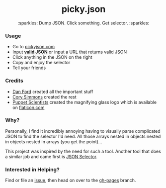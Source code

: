 <h1 align="center">picky.json</h1>

<p align="center">
  :sparkles: Dump JSON. Click something. Get selector. :sparkles:
</p>

### Usage
- Go to [pickyjson.com](http://pickyjson.com)
- Input **[valid JSON](http://jsonlint.com/)** or input a URL that returns valid JSON
- Click anything in the JSON on the right
- Copy and enjoy the selector
- Tell your friends

### Credits
- [Dan Ford](https://github.com/danjford) created all the important stuff
- [Cory Simmons](https://github.com/corysimmons) created the rest
- [Puppet Scientists](http://puppetscientists.com/) created the magnifying glass logo which is available on [flaticon.com](http://www.flaticon.com/)

### Why?
Personally, I find it incredibly annoying having to visually parse complicated
JSON to find the selector I'd need. All those arrays nested in objects nested
in objects nested in arrays (you get the point)...

This project was inspired by the need for such a tool.
Another tool that does a similar job and came first is [JSON Selector](http://jsonselector.com).

### Interested in Helping?
Find or file an [issue](https://github.com/corysimmons/picky.json/issues), then head on over to the [gh-pages](https://github.com/corysimmons/picky.json/tree/gh-pages) branch.
